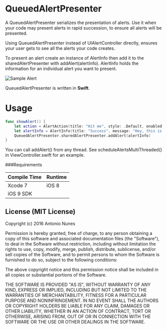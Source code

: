 QueuedAlertPresenter
====

A QueuedAlertPresenter serializes the presentation of alerts. Use it when your code may present alerts in rapid succession, to ensure all alerts will be presented.

Using QueuedAlertPresenter instead of UIAlertController directly, ensures your user gets to see all the alerts your code creates.

To present an alert create an instance of AlertInfo then add it to the sharedAlertPresenter with addAlert(alertInfo).
AlertInfo holds the information for an individual alert you want to present.

![Sample Alert](https://sintraworks.github.io/QueuedAlertPresenter/images/QueuedAlertPresenter2.png)

QueuedAlertPresenter is written in **Swift**.

Usage
====

```swift
func showAlert() {
    let action = AlertAction(title: "Hit me", style: .Default, enabled: true, isPreferredAction: true, handler: nil)
    let alertInfo = AlertInfo(title: "Success", message: "Hey, this is alert nº \(i)", actions: [action])
    QueuedAlertPresenter.sharedAlertPresenter.addAlert(alertInfo)
}
```

You can call addAlert() from any thread. See scheduleAlertsMultiThreaded() in ViewController.swift for an example.

###Requirements

| Compile Time  | Runtime       |
| :------------ | :------------ |
| Xcode 7       | iOS 8         |
| iOS 9 SDK     |               

## License (MIT License)
Copyright (c) 2016 Antonio Nunes

Permission is hereby granted, free of charge, to any person obtaining a copy
of this software and associated documentation files (the "Software"), to deal
in the Software without restriction, including without limitation the rights
to use, copy, modify, merge, publish, distribute, sublicense, and/or sell
copies of the Software, and to permit persons to whom the Software is
furnished to do so, subject to the following conditions:

The above copyright notice and this permission notice shall be included in
all copies or substantial portions of the Software.

THE SOFTWARE IS PROVIDED "AS IS", WITHOUT WARRANTY OF ANY KIND, EXPRESS OR
IMPLIED, INCLUDING BUT NOT LIMITED TO THE WARRANTIES OF MERCHANTABILITY,
FITNESS FOR A PARTICULAR PURPOSE AND NONINFRINGEMENT. IN NO EVENT SHALL THE
AUTHORS OR COPYRIGHT HOLDERS BE LIABLE FOR ANY CLAIM, DAMAGES OR OTHER
LIABILITY, WHETHER IN AN ACTION OF CONTRACT, TORT OR OTHERWISE, ARISING FROM,
OUT OF OR IN CONNECTION WITH THE SOFTWARE OR THE USE OR OTHER DEALINGS IN
THE SOFTWARE.
